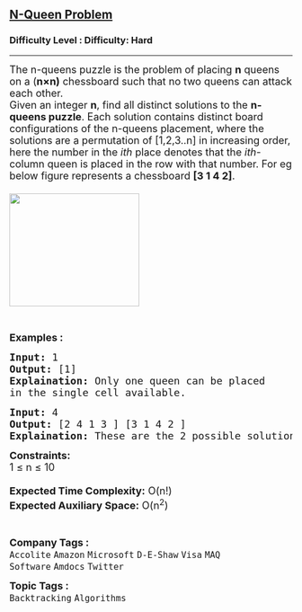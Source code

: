 <h2><a href="https://www.geeksforgeeks.org/problems/n-queen-problem0315/1?itm_source=geeksforgeeks&itm_medium=article&itm_campaign=practice_card">N-Queen Problem</a></h2><h3>Difficulty Level : Difficulty: Hard</h3><hr><div class="problems_problem_content__Xm_eO"><p><span style="font-size: 18px;">The n-queens puzzle is the problem of placing <strong>n</strong> queens on a&nbsp;(<strong>n×n)</strong> chessboard such that no two queens can&nbsp;attack each other.<br>Given an integer <strong>n</strong>, find all distinct solutions to the <strong>n-queens puzzle</strong>. Each solution contains distinct board configurations of the n-queens placement, where the solutions are a permutation of [1,2,3..n] in increasing order, here the number in the <em>ith</em>&nbsp;place denotes&nbsp;that the <em>ith</em>-column queen is&nbsp;placed in the row with that number. For eg below figure represents a chessboard <strong>[3 1 4 2]</strong>.<br><br><img style="height: 201px; width: 231px;" src="https://contribute.geeksforgeeks.org/wp-content/uploads/ratinmaze_filled11-1.png" alt=""></span></p>
<p>&nbsp;</p>
<p><strong><span style="font-size: 18px;">Examples :</span></strong></p>
<pre><span style="font-size: 18px;"><strong>Input: </strong>1
<strong>Output: </strong>[1]
<strong>Explaination: </strong>Only one queen can be placed 
in the single cell available.</span></pre>
<pre><span style="font-size: 18px;"><strong>Input: </strong>4
<strong>Output: </strong>[2 4 1 3 ] [3 1 4 2 ]
<strong>Explaination: </strong>These are the 2 possible solutions.<br></span></pre>
<p><strong style="font-size: 18px;">Constraints: <br></strong><span style="font-size: 18px;">1 ≤ n ≤ 10<br><br></span><span style="font-size: 18px;"><strong>Expected Time Complexity:</strong> O(n!)<br></span><span style="font-size: 18px;"><strong>Expected Auxiliary Space:</strong> O(n<sup>2</sup>)&nbsp;</span></p>
<p>&nbsp;</p></div><p><span style=font-size:18px><strong>Company Tags : </strong><br><code>Accolite</code>&nbsp;<code>Amazon</code>&nbsp;<code>Microsoft</code>&nbsp;<code>D-E-Shaw</code>&nbsp;<code>Visa</code>&nbsp;<code>MAQ Software</code>&nbsp;<code>Amdocs</code>&nbsp;<code>Twitter</code>&nbsp;<br><p><span style=font-size:18px><strong>Topic Tags : </strong><br><code>Backtracking</code>&nbsp;<code>Algorithms</code>&nbsp;